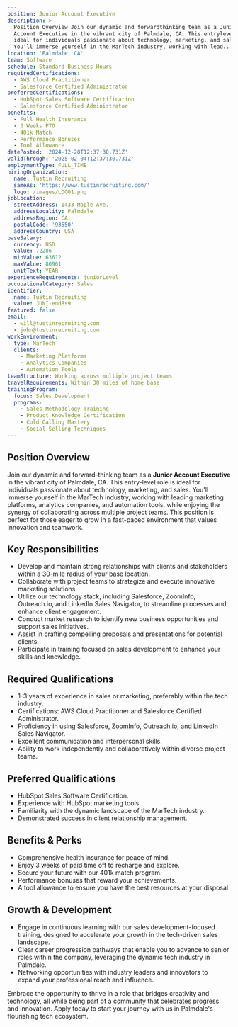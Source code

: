 ```yaml
---
position: Junior Account Executive
description: >-
  Position Overview Join our dynamic and forwardthinking team as a Junior
  Account Executive in the vibrant city of Palmdale, CA. This entrylevel role is
  ideal for individuals passionate about technology, marketing, and sales.
  You'll immerse yourself in the MarTech industry, working with lead...
location: 'Palmdale, CA'
team: Software
schedule: Standard Business Hours
requiredCertifications:
  - AWS Cloud Practitioner
  - Salesforce Certified Administrator
preferredCertifications:
  - HubSpot Sales Software Certification
  - Salesforce Certified Administrator
benefits:
  - Full Health Insurance
  - 3 Weeks PTO
  - 401k Match
  - Performance Bonuses
  - Tool Allowance
datePosted: '2024-12-28T12:37:30.731Z'
validThrough: '2025-02-04T12:37:30.731Z'
employmentType: FULL_TIME
hiringOrganization:
  name: Tustin Recruiting
  sameAs: 'https://www.tustinrecruiting.com/'
  logo: /images/LOGO1.png
jobLocation:
  streetAddress: 1433 Maple Ave.
  addressLocality: Palmdale
  addressRegion: CA
  postalCode: '93550'
  addressCountry: USA
baseSalary:
  currency: USD
  value: 72286
  minValue: 63612
  maxValue: 80961
  unitText: YEAR
experienceRequirements: juniorLevel
occupationalCategory: Sales
identifier:
  name: Tustin Recruiting
  value: JUNI-end8s9
featured: false
email:
  - will@tustinrecruiting.com
  - john@tustinrecruiting.com
workEnvironment:
  type: MarTech
  clients:
    - Marketing Platforms
    - Analytics Companies
    - Automation Tools
teamStructure: Working across multiple project teams
travelRequirements: Within 30 miles of home base
trainingProgram:
  focus: Sales Development
  programs:
    - Sales Methodology Training
    - Product Knowledge Certification
    - Cold Calling Mastery
    - Social Selling Techniques
---
```




## Position Overview

Join our dynamic and forward-thinking team as a **Junior Account Executive** in the vibrant city of Palmdale, CA. This entry-level role is ideal for individuals passionate about technology, marketing, and sales. You'll immerse yourself in the MarTech industry, working with leading marketing platforms, analytics companies, and automation tools, while enjoying the synergy of collaborating across multiple project teams. This position is perfect for those eager to grow in a fast-paced environment that values innovation and teamwork.

## Key Responsibilities

- Develop and maintain strong relationships with clients and stakeholders within a 30-mile radius of your base location.
- Collaborate with project teams to strategize and execute innovative marketing solutions.
- Utilize our technology stack, including Salesforce, ZoomInfo, Outreach.io, and LinkedIn Sales Navigator, to streamline processes and enhance client engagement.
- Conduct market research to identify new business opportunities and support sales initiatives.
- Assist in crafting compelling proposals and presentations for potential clients.
- Participate in training focused on sales development to enhance your skills and knowledge.

## Required Qualifications

- 1-3 years of experience in sales or marketing, preferably within the tech industry.
- Certifications: AWS Cloud Practitioner and Salesforce Certified Administrator.
- Proficiency in using Salesforce, ZoomInfo, Outreach.io, and LinkedIn Sales Navigator.
- Excellent communication and interpersonal skills.
- Ability to work independently and collaboratively within diverse project teams.

## Preferred Qualifications

- HubSpot Sales Software Certification.
- Experience with HubSpot marketing tools.
- Familiarity with the dynamic landscape of the MarTech industry.
- Demonstrated success in client relationship management.

## Benefits & Perks

- Comprehensive health insurance for peace of mind.
- Enjoy 3 weeks of paid time off to recharge and explore.
- Secure your future with our 401k match program.
- Performance bonuses that reward your achievements.
- A tool allowance to ensure you have the best resources at your disposal.

## Growth & Development

- Engage in continuous learning with our sales development-focused training, designed to accelerate your growth in the tech-driven sales landscape.
- Clear career progression pathways that enable you to advance to senior roles within the company, leveraging the dynamic tech industry in Palmdale.
- Networking opportunities with industry leaders and innovators to expand your professional reach and influence.

Embrace the opportunity to thrive in a role that bridges creativity and technology, all while being part of a community that celebrates progress and innovation. Apply today to start your journey with us in Palmdale's flourishing tech ecosystem.
